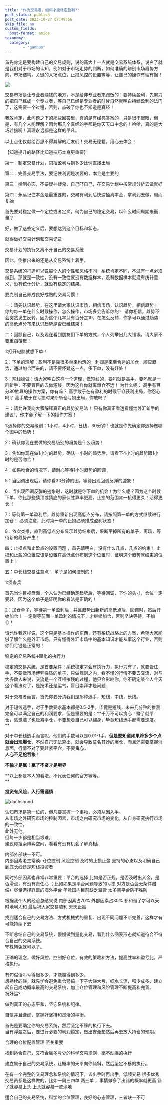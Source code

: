 ```yaml
---
title: "作为交易者，如何才能稳定盈利?"
post_status: publish
post_date: 2023-10-27 07:49:56
skip_file: no
custom_fields: 
  post-format: aside
taxonomy:
  category:
        - "ganhuo"
---
```


首先肯定是要构建自己的交易规则，说的高大上一点就是交易系统体系，说白了就是我们对于市场的认知，例如对于市场走势的判断，如何准确的辨别市场趋势方向，市场结构，关键的入场点位，止损风控的设置等等，让自己的操作有理有据！

![](https://cdn.fendou.la/funstoutiao/2020/11/093412286.jpg)

交易市场是让专业者赚钱的地方，不是给非专业者来蹭饭的！要持续盈利，先努力的把自己练成一个专业者，等自己已经是专业者的时候自然就明白持续盈利的法门了，这需要一个过程，否则，点破了你也不知道是真经！

我敢肯定，此问题之下的那些回答里，真的是有经典答案的，只是很不起眼，但是，有几个人能理解？因为那几个真经的字都是你天天口中念的！哈哈，真的是大巧若拙啊！真理永远都是这样的平凡。

以上点化仅献给百思不得其解的汇友们！交易无秘籍，用心去体会！

【知道提升的路径比知道技巧本身更重要】

第一：制定交易计划，包括盈利亏损多少比例直接出局

第二：完善交易手法，要记住利润是次要的，本金是主要的

第三：控制心态，不要疑神疑鬼，自己吓自己，在交易计划中按常规分析去做就好

第四：永远记住本金是最重要的，交易有利润后快速抽离本金，拿利润去做，周而复始

首先要对稳定做一个定位或者定义，何为自己的稳定交易，以什么时间周期来衡量？

好，做了这些定义后，要想达到这个目标和状态。

就得做好交易计划和交易记录

交易计划的执行又离不开自己的交易系统

因此，倒推出来的还是从交易系统上着手。

交易系统的打造可以说每个人的个性和风格不同，系统肯定不同，不过有一点必须做到，那就是一致性，没有一致性就没有数据样本，没有数据样本就没有统计意义，没有统计分析，就没有稳定的结果。

要克制自己养成良好成熟的交易习惯！

一：请先认识趋势，在这里请大家认识市场，相信市场，认识趋势，相信趋势！ 你的每一单在什么时候操作，怎么操作，市场多会告诉你的！ 请你相信，趋势不会突然发生反转，因为这个几率只有百分之10，在怎么反转，你多可以通过趋势的高低点分布来认识趋势是否已经结束！

二：回顾自己，以及现在看到朋友们下单的方式，个人列举出几大错误，请大家不要重蹈覆辙！

1:打开电脑就想下单！

2：下单的理解：盈利不是靠很多单来构筑的，利润是来至合适的加仓，顺应趋势，通过加仓而来的，请不要怀疑这一点，多下单，没有好处！

3：短线操做：请大家明白这样一个道理，做短线的，要吗就是高手，要吗就是一群新手，不要盲目的去做短线，因为这样你就离爆仓不远！ 为什么呢： 高手有百分80胜算的操作方案，你有吗？ 高手敢于在有盈利的时候平仓获利出局，你忍心吗？ 高手敢于在亏损时果断斩仓亏损出局，你敢吗？

三：请允许我向大家解释真正的趋势交易法！ 只有你真正看透看懂给外汇新手的建议1，你才会了解一下的操作方案！

1:选择你的交易级别：1小时，4小时，日线，30分钟！也就是你先确定你选择做哪个图中的趋势！

2：确认你现在要做的交易级别的趋势是什么趋势！

3：例如你现在做1小时的趋势，确认一小时的趋势后，请看下4小时的趋势跟1小时的是否吻合！

4：如果吻合的情况下，请耐心等待1小时趋势的回调，

5：当回调出现后，请你看30分钟的图，等待出现回调反弹的迹象！

6：当出现回调反弹的迹象时，这时就是你下单的机会！为什么呢？因为这个时候下单，你比那些猜顶或猜底的家伙胜算率更高，止损的范围肯一抗得更久！活得更长 ！

7：等待第一单盈利后，趋势重新出现高低点分布，请按照第一单的方式继续进行加仓！ 必须注意，此时第一单的止损必须推成盈利状态！

8：依次类推，直到高低点分布显示趋势结束后，果断平掉所有的单子，离场，等待新的趋势产生！

四：止损点和止盈点的设置问题 ，首先请明白，没有什么几点，几点的约束！ 止损和止盈的位置应该是设置在高低点分布到这个位置时，证明这个趋势就结束的位置上！

五：中长线交易注意点： 单子是如何控制的！

1:侦查兵

首先当你目视盘面，个人认为已经确定趋势后，等待回调，下你的头寸，仓位一定要轻，因为这个单子是证明你的看法是正确的！

2：加仓单子，等待第一单盈利后，并且趋势出新新的高低点后，回调时，然后开始加仓！ 一定得等前面一单盈利的情况下，才继续加仓，否则坚决等待，不加仓！

请允许我这样说，这个只是基本操作的东西，还有系统战略上的方案，希望大家能够了解什么是外汇市场，只有懂得外汇市场中的基本知识才能从事这个行业，否则你们亏钱是正常的！

稳定的交易系统➕固化的执行力

稳定的交易系统，是首要条件！系统稳定才会有执行力，执行力有了，就要管住手，不要做市场博弈性质的单子，只做规则之内，看不懂的行情不要去交流，对与大多数人来说，交流是一个互相摧残的过程，他只会影响你，你不确定某个人今天这个看法对了，是技术还是运气，盲目崇拜才是问题

对于交易者而言，首先你要分清我们是那种选手，短线，中线，长线。

对于短线选手，对于手数要求基本都是0.5-2手，毕竟是短线，未来几分钟的推测完全可以满足自己的利润要求，但是重要的是：**千万不可以贪心！赚了就平仓，感觉赔了也赶紧平仓，不要想着自己可以翻身，毕竟短线选手都需要速度。  
**

对于中长线选手而言呢，他们的手数可以是0.01-1手，**但是要知道如果降多少个点就会出现爆仓**，不然自己无法算出，就会导致莫名其妙的爆仓，而且还需要掌握消息面，行情不对了要赶紧平仓，不要**贪心。  
人心不足蛇吞象！**

**不输才是赢！赢了不贪才是境界**

**以上都是本人的看法，不代表任何的官方等等。  
**

**投资有风险，入行需谨慎**

![dachshund](https://cdn.fendou.la/funstoutiao/2020/11/094800661.jpg)

认知市场是第一位的，但凡要掌握一个事物，必须从因入手。  
从市场之外研究市场的控制因素，市场之内研究市场的变化，从自身研究执行市场的一致性。  
此外无他。  
但每一步都是相当艰难。  
建议你搜索博弈空间，看看有没有机会了解真相。

内部外部缺一不可。  
内部因素老生常谈: 仓位控制 风险控制 及时的止损止盈 坚持的心态以及明确自己到底长线还是短线投资者

同时外部因素也非常非常重要：平台的选择 比如是否正规，是否及时出入金，是否滑点，有没有责任心（ 比如如果是平台问题导致的亏损 对方是否会无条件赔偿）尽量选择靠谱的海外平台 毕竟国内目前缺乏监管 太多黑平台防不胜防

根据我个人的经验总结来说 内部因素占70% 外部因素占30% 都和谐了才可以天时地利人和 最后祝大家交易顺利 天天止赢

找到适合自己的交易方法、方式机械式的重复、出现不同问题不断完善，这样才有可能持续下去

不断总结自己的交易系统，慢慢做到量化交易，看到什么图表形态就知道符合不符合自己的交易系统。  
守株待兔就可以了。

正确的理念，做好风控，控制好仓位，有效的策略和方法，提高胜率和盈亏比，严格执行。

有句俗话叫亏得起多少，才能赚得到多少。  
想持续的赚，就先学会避免重仓猛搞一下子大赚大亏，细水长流，积少成多，建立起自己成功概率最高的交易系统，加上仓位管理和风险管理不断提高和完善。  
祝好运?

做到真正的心态平和，坚守系统和纪律。

自信并且谦虚，掌握好坚持和灵活的平衡。

首先是要确定你的交易系统，然后坚定不移的执行下去。  
当有浮盈之后，要进行必要的利润锁定，做出安全垫然后再去放大持仓的预期。

合理的仓位配置管理 至关重要

找到适合自己，又符合赢多亏少的科学交易规则，毫不动摇的执行

建立属于自己的交易系统，让概率的天平向你倾斜，然后坚定不移的执行。

在有一个完整的交易理念和系统的情况下，该出手时再出手，低频交易 很多优秀交易员都是这样做的，比如一周三四单 两三单 ，事情做多了出错的概率就更高 错了就容易上头 上头就容易一败涂地

适合自己的交易系统，科学的仓位管理，良好的心态管理，三者缺一不可
